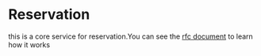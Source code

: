 # Reservation
this is a core service for reservation.You can see the [rfc document](rfcs/0001-core-reservation.md) to learn how it works